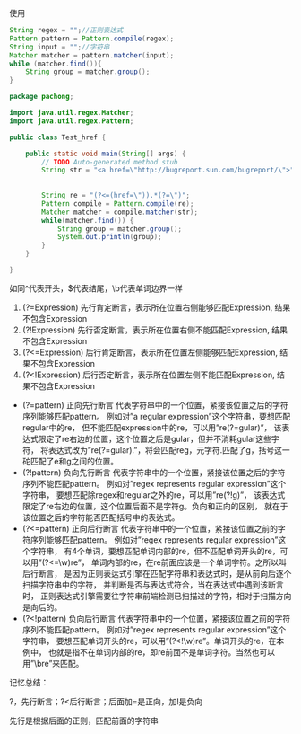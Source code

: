 使用

```java
String regex = "";//正则表达式
Pattern pattern = Pattern.compile(regex);
String input = "";//字符串
Matcher matcher = pattern.matcher(input);
while (matcher.find()){
    String group = matcher.group();
}
```





```java
package pachong;

import java.util.regex.Matcher;
import java.util.regex.Pattern;

public class Test_href {

	public static void main(String[] args) {
		// TODO Auto-generated method stub
		String str = "<a href=\"http://bugreport.sun.com/bugreport/\">";
		
	
		String re = "(?<=(href=\")).*(?=\")";
		Pattern compile = Pattern.compile(re);
		Matcher matcher = compile.matcher(str);
		while(matcher.find()) {
			String group = matcher.group();
			System.out.println(group);
		}
	}

}

```



如同^代表开头，$代表结尾，\b代表单词边界一样



1. (?=Expression) 先行肯定断言，表示所在位置右侧能够匹配Expression, 结果不包含Expression
2. (?!Expression) 先行否定断言，表示所在位置右侧不能匹配Expression, 结果不包含Expression
3. (?<=Expression) 后行肯定断言，表示所在位置左侧能够匹配Expression, 结果不包含Expression
4. (?<!Expression) 后行否定断言，表示所在位置左侧不能匹配Expression, 结果不包含Expression





- (?=pattern) 正向先行断言
  代表字符串中的一个位置，紧接该位置之后的字符序列能够匹配pattern。
  例如对”a regular expression”这个字符串，要想匹配regular中的re，
  但不能匹配expression中的re，可以用”re(?=gular)”，
  该表达式限定了re右边的位置，这个位置之后是gular，但并不消耗gular这些字符，
  将表达式改为”re(?=gular).”，将会匹配reg，元字符.匹配了g，括号这一砣匹配了e和g之间的位置。
- (?!pattern) 负向先行断言
  代表字符串中的一个位置，紧接该位置之后的字符序列不能匹配pattern。
  例如对”regex represents regular expression”这个字符串，
  要想匹配除regex和regular之外的re，可以用”re(?!g)”，
  该表达式限定了re右边的位置，这个位置后面不是字符g。负向和正向的区别，
  就在于该位置之后的字符能否匹配括号中的表达式。
- (?<=pattern) 正向后行断言
  代表字符串中的一个位置，紧接该位置之前的字符序列能够匹配pattern。
  例如对”regex represents regular expression”这个字符串，
  有4个单词，要想匹配单词内部的re，但不匹配单词开头的re，可以用”(?<=\w)re”，
  单词内部的re，在re前面应该是一个单词字符。之所以叫后行断言，
  是因为正则表达式引擎在匹配字符串和表达式时，是从前向后逐个扫描字符串中的字符，
  并判断是否与表达式符合，当在表达式中遇到该断言时，
  正则表达式引擎需要往字符串前端检测已扫描过的字符，相对于扫描方向是向后的。
- (?<!pattern) 负向后行断言
  代表字符串中的一个位置，紧接该位置之前的字符序列不能匹配pattern。
  例如对”regex represents regular expression”这个字符串，
  要想匹配单词开头的re，可以用”(?<!\w)re”。单词开头的re，在本例中，
  也就是指不在单词内部的re，即re前面不是单词字符。当然也可以用”\bre”来匹配。

记忆总结：

?，先行断言；?<后行断言；后面加=是正向，加!是负向

先行是根据后面的正则，匹配前面的字符串